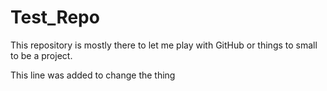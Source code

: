 # Test_Repo
This repository is mostly there to let me play with GitHub or things to small to be a project.

This line was added to change the thing
